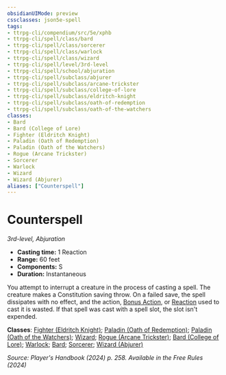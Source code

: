 ```yaml
---
obsidianUIMode: preview
cssclasses: json5e-spell
tags:
- ttrpg-cli/compendium/src/5e/xphb
- ttrpg-cli/spell/class/bard
- ttrpg-cli/spell/class/sorcerer
- ttrpg-cli/spell/class/warlock
- ttrpg-cli/spell/class/wizard
- ttrpg-cli/spell/level/3rd-level
- ttrpg-cli/spell/school/abjuration
- ttrpg-cli/spell/subclass/abjurer
- ttrpg-cli/spell/subclass/arcane-trickster
- ttrpg-cli/spell/subclass/college-of-lore
- ttrpg-cli/spell/subclass/eldritch-knight
- ttrpg-cli/spell/subclass/oath-of-redemption
- ttrpg-cli/spell/subclass/oath-of-the-watchers
classes:
- Bard
- Bard (College of Lore)
- Fighter (Eldritch Knight)
- Paladin (Oath of Redemption)
- Paladin (Oath of the Watchers)
- Rogue (Arcane Trickster)
- Sorcerer
- Warlock
- Wizard
- Wizard (Abjurer)
aliases: ["Counterspell"]
---
```

# Counterspell
*3rd-level, Abjuration*  


- **Casting time:** 1 Reaction
- **Range:** 60 feet
- **Components:** S
- **Duration:** Instantaneous

You attempt to interrupt a creature in the process of casting a spell. The creature makes a Constitution saving throw. On a failed save, the spell dissipates with no effect, and the action, [Bonus Action](2-Mechanics/CLI/rules/variant-rules/bonus-action-xphb.md), or [Reaction](2-Mechanics/CLI/rules/variant-rules/reaction-xphb.md) used to cast it is wasted. If that spell was cast with a spell slot, the slot isn't expended.

**Classes**: [Fighter (Eldritch Knight)](2-Mechanics/CLI/lists/list-spells-classes-fighter-xphb-eldritch-knight-xphb.md "subclass=XPHB;class=XPHB"); [Paladin (Oath of Redemption)](2-Mechanics/CLI/lists/list-spells-classes-paladin-xphb-oath-of-redemption-xge.md "subclass=XGE;class=XPHB"); [Paladin (Oath of the Watchers)](2-Mechanics/CLI/lists/list-spells-classes-paladin-xphb-oath-of-the-watchers-tce.md "subclass=TCE;class=XPHB"); [Wizard](2-Mechanics/CLI/lists/list-spells-classes-wizard.md); [Rogue (Arcane Trickster)](2-Mechanics/CLI/lists/list-spells-classes-rogue-xphb-arcane-trickster-xphb.md "subclass=XPHB;class=XPHB"); [Bard (College of Lore)](2-Mechanics/CLI/lists/list-spells-classes-bard-xphb-college-of-lore-xphb.md "subclass=XPHB;class=XPHB"); [Warlock](2-Mechanics/CLI/lists/list-spells-classes-warlock.md); [Bard](2-Mechanics/CLI/lists/list-spells-classes-bard.md); [Sorcerer](2-Mechanics/CLI/lists/list-spells-classes-sorcerer.md); [Wizard (Abjurer)](2-Mechanics/CLI/lists/list-spells-classes-wizard-xphb-abjurer-xphb.md "subclass=XPHB;class=XPHB")

*Source: Player's Handbook (2024) p. 258. Available in the Free Rules (2024)*